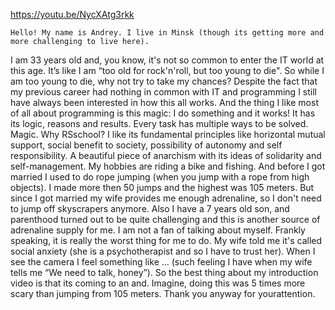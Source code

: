 https://youtu.be/NycXAtg3rkk

    Hello! My name is Andrey. I live in Minsk (though its getting more and more challenging to live here).
I am 33 years old and, you know, it's not so common to enter the IT world at this age. It’s like I am “too old for rock'n'roll, but too young to die". 
So while I am too young to die, why not try to take my chances?
    Despite the fact that my previous career had nothing in common with IT and programming I still have always been interested in how this all works. 
And the thing I like most of all about programming is this magic: I do something and it works! It has its logic, reasons and results. 
Every task has multiple ways to be solved. Magic. 
    Why RSschool? I like its  fundamental principles like horizontal mutual support,  social benefit to society, possibility of autonomy and self responsibility. 
A beautiful piece of anarchism with its ideas of solidarity and self-management.
    My hobbies are riding a bike and fishing. And before I got married I used to do rope jumping (when you jump with a rope from high objects). 
I made more then 50 jumps and the highest was 105 meters. But since I got married my wife provides me enough adrenaline, so I don't need to jump off skyscrapers anymore. 
Also I have a 7 years old son, and parenthood turned out to be quite challenging and this is another source of adrenaline supply for me.
    I am not a fan of talking about myself. Frankly speaking, it is really the worst thing for me to do. My wife told me it's called social anxiety 
(she is a psychotherapist and so I have to trust her). When I see the camera I feel something like ... (such feeling I have when my wife tells me “We need to talk, honey”). 
So the best thing about my introduction video is that its coming to an and. Imagine, doing this was 5 times more scary than jumping from 105 meters.
Thank you anyway for yourattention. 


